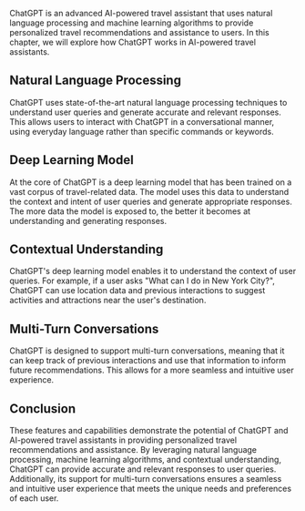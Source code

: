 

ChatGPT is an advanced AI-powered travel assistant that uses natural language processing and machine learning algorithms to provide personalized travel recommendations and assistance to users. In this chapter, we will explore how ChatGPT works in AI-powered travel assistants.

Natural Language Processing
---------------------------

ChatGPT uses state-of-the-art natural language processing techniques to understand user queries and generate accurate and relevant responses. This allows users to interact with ChatGPT in a conversational manner, using everyday language rather than specific commands or keywords.

Deep Learning Model
-------------------

At the core of ChatGPT is a deep learning model that has been trained on a vast corpus of travel-related data. The model uses this data to understand the context and intent of user queries and generate appropriate responses. The more data the model is exposed to, the better it becomes at understanding and generating responses.

Contextual Understanding
------------------------

ChatGPT's deep learning model enables it to understand the context of user queries. For example, if a user asks "What can I do in New York City?", ChatGPT can use location data and previous interactions to suggest activities and attractions near the user's destination.

Multi-Turn Conversations
------------------------

ChatGPT is designed to support multi-turn conversations, meaning that it can keep track of previous interactions and use that information to inform future recommendations. This allows for a more seamless and intuitive user experience.

Conclusion
----------

These features and capabilities demonstrate the potential of ChatGPT and AI-powered travel assistants in providing personalized travel recommendations and assistance. By leveraging natural language processing, machine learning algorithms, and contextual understanding, ChatGPT can provide accurate and relevant responses to user queries. Additionally, its support for multi-turn conversations ensures a seamless and intuitive user experience that meets the unique needs and preferences of each user.
